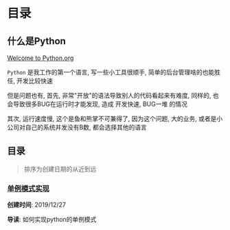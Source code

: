 # 目录

## 什么是Python

[Welcome to Python.org](https://www.python.org/) 

`Python` 是我工作的第一个语言, 写一些小工具很顺手, 简单的后台管理啥的也能胜任, 开发比较快速

但是问题也有, 首先, 非常"开放"的语法导致别人的代码看起来有难度, 同样的, 也会导致很多BUG在运行时才能发现, 造成 开发快速, BUG一堆 的情况

其次, 运行速度慢, 这个是鱼和熊掌不可兼得了, 因为这个问题, 大的业务, 或者是小公司对自己的系统并发没有B数, 都会选择其他的语言

## 目录

> 排序为创建日期的从近到远

### [单例模式实现](./realize_single_case)

**创建时间**: 2019/12/27

**导读**: 如何实现python的单例模式